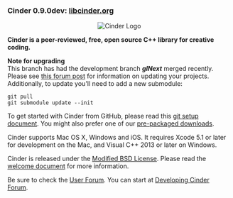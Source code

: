 ### Cinder 0.9.0dev: [libcinder.org](http://libcinder.org)

<p align="center">
  <img src="http://libcinder.org/images/logo.png" alt="Cinder Logo"/>
</p>

**Cinder is a peer-reviewed, free, open source C++ library for creative coding.**

**Note for upgrading**<br />
This branch has had the development branch ***glNext*** merged recently. Please see [this forum post](https://forum.libcinder.org/#Topic/23286000002367073) for information on updating your projects.
Additionally, to update you'll need to add a new submodule:<br />
```
git pull
git submodule update --init
```


To get started with Cinder from GitHub, please read this [git setup document](http://libcinder.org/docs/welcome/GitSetup.html). You might also prefer one of our [pre-packaged downloads](http://libcinder.org/download/).

Cinder supports Mac OS X, Windows and iOS. It requires Xcode 5.1 or later for development on the Mac, and Visual C++ 2013 or later on Windows.

Cinder is released under the [Modified BSD License](docs/COPYING). Please read the [welcome document](http://libcinder.org/docs/dev/) for more information.

Be sure to check the [User Forum](http://forum.libcinder.org/#AllForums). You can start at [Developing Cinder Forum](http://forum.libcinder.org/#Forum/developing-cinder).
